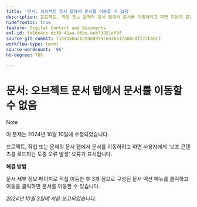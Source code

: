 ```yaml
---
title: '문서: 오브젝트 문서 탭에서 문서를 이동할 수 없음'
description: 프로젝트, 작업 또는 문제의 문서 탭에서 문서를 이동하려고 하면 다음과 같은 오류가 발생합니다. 보조 콘텐츠 로드 오류.
hidefromtoc: true
feature: Digital Content and Documents
exl-id: fe5de4ce-dc30-41aa-96ba-aeb73851ef9f
source-git-commit: 7194330acbc940d959cee30517a06adf272bb6c1
workflow-type: tm+mt
source-wordcount: '96'
ht-degree: 76%

---
```


# 문서: 오브젝트 문서 탭에서 문서를 이동할 수 없음

>[!NOTE]
>
>이 문제는 2024년 10월 10일에 수정되었습니다.

프로젝트, 작업 또는 문제의 문서 탭에서 문서를 이동하려고 하면 사용자에게 &#39;보조 콘텐츠를 로드하는 도중 오류 발생&#39; 오류가 표시됩니다.

**해결 방법**

문서 세부 정보 페이지로 직접 이동한 후 3개 점으로 구성된 문서 액션 메뉴를 클릭하고 이동을 클릭하면 문서를 이동할 수 있습니다.

_2024년 10월 3일에 처음 보고되었습니다._
